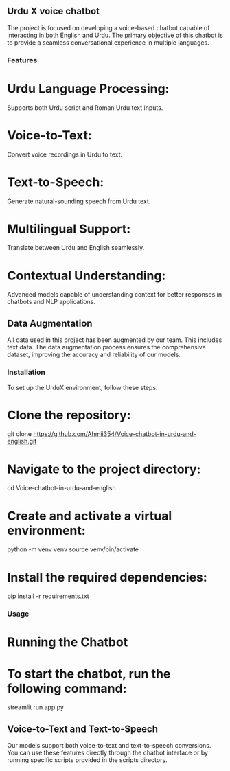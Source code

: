 ## Urdu X voice chatbot
The project is focused on developing a voice-based chatbot capable of interacting in both English and Urdu. The primary objective of this chatbot is to provide a seamless conversational experience in multiple languages.

### Features
# Urdu Language Processing: 
Supports both Urdu script and Roman Urdu text inputs.
# Voice-to-Text: 
Convert voice recordings in Urdu to text.
# Text-to-Speech: 
Generate natural-sounding speech from Urdu text.
# Multilingual Support: 
Translate between Urdu and English seamlessly.
# Contextual Understanding: 
Advanced models capable of understanding context for better responses in chatbots and NLP applications.

## Data Augmentation
All data used in this project has been augmented by our team. This includes text data. The data augmentation process ensures the comprehensive dataset, improving the accuracy and reliability of our models.

### Installation
To set up the UrduX environment, follow these steps:
# Clone the repository:
git clone https://github.com/Ahmii354/Voice-chatbot-in-urdu-and-english.git

# Navigate to the project directory:
cd Voice-chatbot-in-urdu-and-english

# Create and activate a virtual environment:
python -m venv venv
source venv/bin/activate

# Install the required dependencies:
pip install -r requirements.txt

### Usage
# Running the Chatbot
# To start the chatbot, run the following command:
streamlit run app.py

## Voice-to-Text and Text-to-Speech
Our models support both voice-to-text and text-to-speech conversions. You can use these features directly through the chatbot interface or by running specific scripts provided in the scripts directory.
